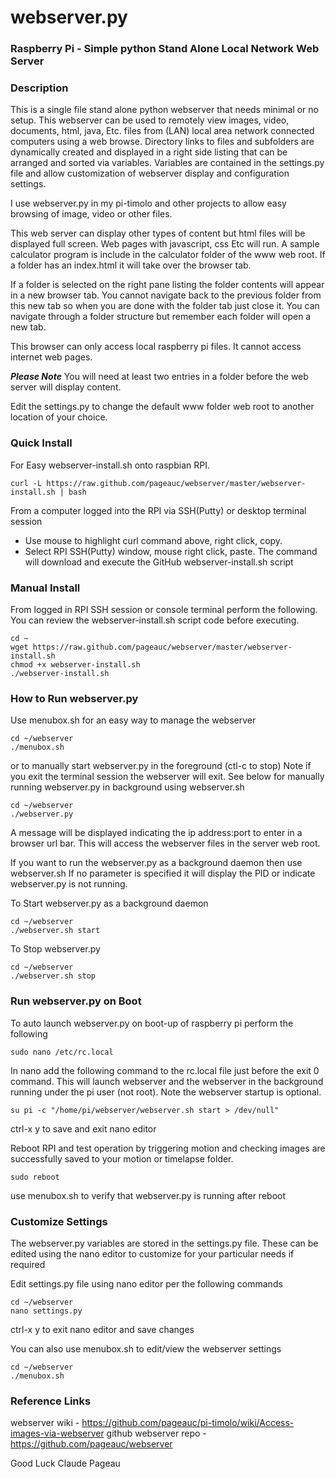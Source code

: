 # webserver.py
### Raspberry Pi - Simple python Stand Alone Local Network Web Server

### Description
This is a single file stand alone python webserver that needs minimal or no setup.
This webserver can be used to remotely view images, video, documents, html, java, Etc.
files from (LAN) local area network connected computers using a web browse. Directory links
to files and subfolders are dynamically created and displayed in a right side
listing that can be arranged and sorted via variables. Variables are contained
in the settings.py file and allow customization of webserver display and configuration settings.

I use webserver.py in my pi-timolo and other projects
to allow easy browsing of image, video or other files.

This web server can display other types of content
but html files will be displayed full screen.
Web pages with javascript, css Etc will run. A sample calculator program is
include in the calculator folder of the www web root.
If a folder has an index.html it will take over
the browser tab.

If a folder is selected on the right pane listing
the folder contents will appear in a new browser tab.
You cannot navigate back to the previous folder from
this new tab so when you are done with the folder
tab just close it.  You can navigate through a
folder structure but remember each folder will
open a new tab.

This browser can only access local raspberry pi
files. It cannot access internet web pages.

***Please Note***
You will need at least two entries in a folder
before the web server will display content.

Edit the settings.py to change the default www folder web root to
another location of your choice.

### Quick Install
For Easy webserver-install.sh onto raspbian RPI.

    curl -L https://raw.github.com/pageauc/webserver/master/webserver-install.sh | bash

From a computer logged into the RPI via SSH(Putty) or desktop terminal session
* Use mouse to highlight curl command above, right click, copy.
* Select RPI SSH(Putty) window, mouse right click, paste.
The command will download and execute the GitHub webserver-install.sh script

### Manual Install
From logged in RPI SSH session or console terminal perform the following. You can review
the webserver-install.sh script code before executing.

    cd ~
    wget https://raw.github.com/pageauc/webserver/master/webserver-install.sh
    chmod +x webserver-install.sh
    ./webserver-install.sh

### How to Run webserver.py

Use menubox.sh for an easy way to manage the webserver

    cd ~/webserver
    ./menubox.sh

or to manually start webserver.py in the foreground (ctl-c to stop)
Note if you exit the terminal session the webserver will exit.  See below
for manually running webserver.py in background using webserver.sh

    cd ~/webserver
    ./webserver.py

A message will be displayed indicating the ip address:port to enter in
a browser url bar.  This will access the webserver files in the server web root.

If you want to run the webserver.py as a background daemon then use webserver.sh
If no parameter is specified it will display the PID or indicate webserver.py is
not running.

To Start webserver.py as a background daemon

    cd ~/webserver
    ./webserver.sh start

To Stop webserver.py

    cd ~/webserver
    ./webserver.sh stop

### Run webserver.py on Boot

To auto launch webserver.py on boot-up of raspberry pi perform the following

    sudo nano /etc/rc.local

In nano add the following command to the rc.local file just before the exit 0 command.
This will launch webserver and the webserver in the background running under the pi user (not root).
Note the webserver startup is optional.

    su pi -c "/home/pi/webserver/webserver.sh start > /dev/null"

ctrl-x y to save and exit nano editor

Reboot RPI and test operation by triggering motion and checking images are successfully saved to your motion or timelapse folder.

    sudo reboot

use menubox.sh to verify that webserver.py is running after reboot

### Customize Settings

The webserver.py variables are stored in the settings.py file.  These can be
edited using the nano editor to customize for your particular needs if required

Edit settings.py file using nano editor per the following commands

    cd ~/webserver
    nano settings.py

ctrl-x y to exit nano editor and save changes

You can also use menubox.sh to edit/view the webserver settings

    cd ~/webserver
    ./menubox.sh

### Reference Links
webserver wiki - https://github.com/pageauc/pi-timolo/wiki/Access-images-via-webserver
github webserver repo - https://github.com/pageauc/webserver


Good Luck
Claude Pageau
